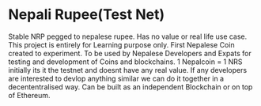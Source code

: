 # Nepali Rupee(Test Net)
Stable NRP pegged to nepalese rupee. Has no value or real life use case. This project is entirely for Learning purpose only.
First Nepalese Coin created to experiment.
To be used by Nepalese Developers and Expats for testing and development of Coins and blockchains.
1 Nepalcoin = 1 NRS
initially its it the testnet and doesnt have any real value.
If any developers are interested to devlop anything similar we can do it together in a decententralised way.
Can be built as an independent Blockchain or on top of Ethereum.
